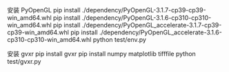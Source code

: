 安装 PyOpenGL
pip install ./dependency/PyOpenGL-3.1.7-cp39-cp39-win_amd64.whl
pip install ./dependency/PyOpenGL-3.1.6-cp310-cp310-win_amd64.whl
pip install ./dependency/PyOpenGL_accelerate-3.1.7-cp39-cp39-win_amd64.whl
pip install ./dependency/PyOpenGL_accelerate-3.1.6-cp310-cp310-win_amd64.whl
python test/env.py


安装 gvxr
pip install gvxr
pip install numpy matplotlib tifffile
python test/gvxr.py